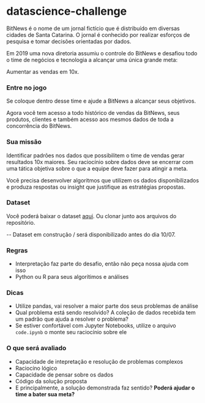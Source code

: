 datascience-challenge
=====================

BitNews é o nome de um jornal fictício que é distribuído em diversas cidades de Santa Catarina. O jornal é conhecido por realizar esforços de pesquisa e tomar decisões orientadas por dados.  

Em 2019 uma nova diretoria assumiu o controle do BitNews e desafiou todo o time de negócios e tecnologia a alcançar uma única grande meta:

Aumentar as vendas em 10x.

### Entre no jogo
Se coloque dentro desse time e ajude a BitNews a alcançar seus objetivos.

Agora você tem acesso a todo histórico de vendas da BitNews, seus produtos, clientes e também acesso aos mesmos dados de toda  a concorrência do BitNews.

### Sua missão
Identificar padrões nos dados que possibilitem o time de vendas gerar resultados 10x maiores. Seu raciocínio sobre dados deve se encerrar com uma tática objetiva sobre o que a equipe deve fazer para atingir a meta.

Você precisa desenvolver algoritmos que utilizem os dados disponibilizados e produza respostas ou insight que justifique as estratégias propostas.

### Dataset

Você poderá baixar o dataset [aqui](#).
Ou clonar junto aos arquivos do repositório.

-- Dataset em construção / será disponibilizado antes do dia 10/07.

### Regras

- Interpretação faz parte do desafio, então não peça nossa ajuda com isso
- Python ou R para seus algorítimos e análises

### Dicas

- Utilize pandas, vai resolver a maior parte dos seus problemas de análise
- Qual problema está sendo resolvido? A coleção de dados recebida tem um padrão que ajuda a resolver o problema?
- Se estiver confortável com Jupyter Notebooks, utilize o arquivo `code.ipynb` o monte seu raciocínio sobre ele

### O que será avaliado

- Capacidade de intepretação e resolução de problemas complexos
- Raciocíno lógico
- Capacidade de pensar sobre os dados
- Código da solução proposta
- E principalmente, a solução demonstrada faz sentido? **Poderá ajudar o time a bater sua meta?**

